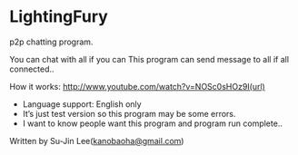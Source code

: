 LightingFury
============

p2p chatting program. 

You can chat with all if you can
This program can send message to all if all connected..

How it works: http://www.youtube.com/watch?v=NOSc0sHOz9I(url)

* Language support: English only 
* It’s just test version so this program may be some errors.
* I want to know people want this program and program run complete..

Written by Su-Jin Lee(kanobaoha@gmail.com)



